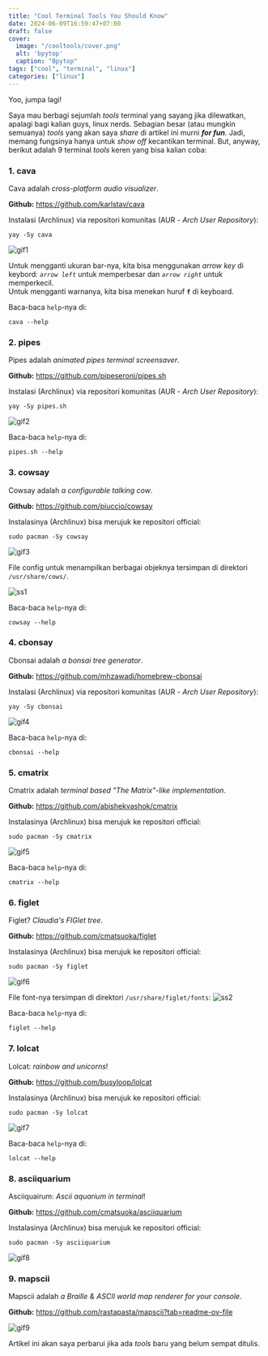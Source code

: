 ```yaml
---
title: "Cool Terminal Tools You Should Know"
date: 2024-06-09T16:59:47+07:00
draft: false
cover:
  image: "/cooltools/cover.png"
  alt: 'bpytop'
  caption: "Bpytop"
tags: ["cool", "terminal", "linux"]
categories: ["linux"]
---
```


Yoo, jumpa lagi!

Saya mau berbagi sejumlah *tools* terminal yang sayang jika dilewatkan, apalagi bagi kalian guys, linux nerds. Sebagian besar (atau mungkin semuanya) *tools* yang akan saya *share* di artikel ini murni ***for fun***. Jadi, memang fungsinya hanya untuk *show off* kecantikan terminal. But, anyway, berikut adalah 9 terminal *tools* keren yang bisa kalian coba:

### 1. cava

Cava adalah *cross-platform audio visualizer*.

**Github:** https://github.com/karlstav/cava 

Instalasi (Archlinux) via repositori komunitas (AUR - *Arch User Repository*):
```shell
yay -Sy cava
```

![gif1](/cooltools/gif1.gif)

Untuk mengganti ukuran bar-nya, kita bisa menggunakan *arrow key* di keybord: *`arrow left`* untuk memperbesar dan *`arrow right`* untuk memperkecil.  
Untuk mengganti warnanya, kita bisa menekan huruf **`f`** di keyboard.

Baca-baca `help`-nya di:
```shell
cava --help
```

### 2. pipes

Pipes adalah *animated pipes terminal screensaver*.

**Github:** https://github.com/pipeseroni/pipes.sh

Instalasi (Archlinux) via repositori komunitas (AUR - *Arch User Repository*):
```shell
yay -Sy pipes.sh
```

![gif2](/cooltools/gif2.gif)

Baca-baca `help`-nya di:
```shell
pipes.sh --help
```

### 3. cowsay

Cowsay adalah *a configurable talking cow*.

**Github:** https://github.com/piuccio/cowsay

Instalasinya (Archlinux) bisa merujuk ke repositori official:
```shell
sudo pacman -Sy cowsay
```
![gif3](/cooltools/gif3.gif)

File config untuk menampilkan berbagai objeknya tersimpan di direktori `/usr/share/cows/`.

![ss1](/cooltools/ss1.png)

Baca-baca `help`-nya di:
```shell
cowsay --help
```

### 4. cbonsay

Cbonsai adalah *a bonsai tree generator*.

**Github:** https://github.com/mhzawadi/homebrew-cbonsai

Instalasi (Archlinux) via repositori komunitas (AUR - *Arch User Repository*):
```shell
yay -Sy cbonsai
```

![gif4](/cooltools/gif4.gif)

Baca-baca `help`-nya di:
```shell
cbonsai --help
```

### 5. cmatrix

Cmatrix adalah *terminal based "The Matrix"-like implementation*.

**Github:** https://github.com/abishekvashok/cmatrix

Instalasinya (Archlinux) bisa merujuk ke repositori official:
```shell
sudo pacman -Sy cmatrix
```
![gif5](/cooltools/gif5.gif)

Baca-baca `help`-nya di:
```shell
cmatrix --help
```

### 6. figlet

Figlet? *Claudia's FIGlet tree*.

**Github:** https://github.com/cmatsuoka/figlet

Instalasinya (Archlinux) bisa merujuk ke repositori official:
```shell
sudo pacman -Sy figlet
```
![gif6](/cooltools/gif6.gif)

File font-nya tersimpan di direktori `/usr/share/figlet/fonts`:
![ss2](/cooltools/ss2.png)

Baca-baca `help`-nya di:
```shell
figlet --help
```

### 7. lolcat

Lolcat: *rainbow and unicorns*!

**Github:** https://github.com/busyloop/lolcat

Instalasinya (Archlinux) bisa merujuk ke repositori official:
```shell
sudo pacman -Sy lolcat
```

![gif7](/cooltools/gif7.gif)

Baca-baca `help`-nya di:
```shell
lolcat --help
```

### 8. asciiquarium

Asciiquairum: *Ascii aquarium in terminal*!

**Github:** https://github.com/cmatsuoka/asciiquarium

Instalasinya (Archlinux) bisa merujuk ke repositori official:
```shell
sudo pacman -Sy asciiquarium
```

![gif8](/cooltools/gif8.gif)

### 9. mapscii

Mapscii adalah *a Braille & ASCII world map renderer for your console*.

**Github:** https://github.com/rastapasta/mapscii?tab=readme-ov-file

![gif9](/cooltools/gif9.gif)

Artikel ini akan saya perbarui jika ada *tools* baru yang belum sempat ditulis.